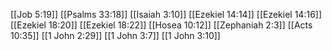 [[Job 5:19]]
[[Psalms 33:18]]
[[Isaiah 3:10]]
[[Ezekiel 14:14]]
[[Ezekiel 14:16]]
[[Ezekiel 18:20]]
[[Ezekiel 18:22]]
[[Hosea 10:12]]
[[Zephaniah 2:3]]
[[Acts 10:35]]
[[1 John 2:29]]
[[1 John 3:7]]
[[1 John 3:10]]
